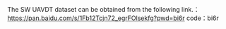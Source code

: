 
The SW UAVDT dataset can be obtained from the following link.：https://pan.baidu.com/s/1Fb12Tcjn72_egrFOlsekfg?pwd=bi6r 
code：bi6r 

